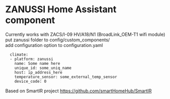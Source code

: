 # ZANUSSI Home Assistant component
Currently works with ZACS/I-09 HV/A18/N1 (BroadLink_OEM-T1 wifi module)<br>
put zanussi folder to config/custom_components/ <br>
add configuration option to configuration.yaml

```
  climate:
  - platform: zanussi
    name: Some name here
    unique_id: some_uniq_name
    host: ip_address_here
    temperature_sensor: some_external_temp_sensor
    device_code: 0 
```

Based on SmartIR project https://github.com/smartHomeHub/SmartIR<br>

